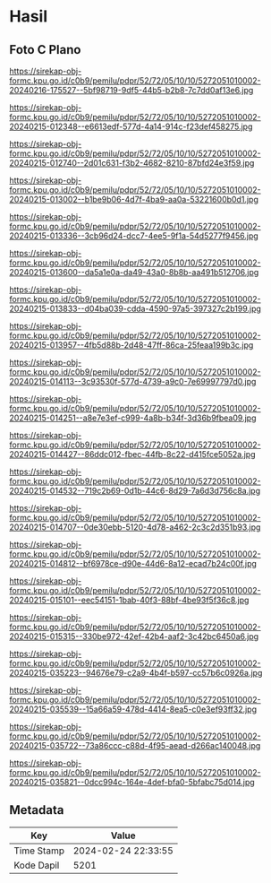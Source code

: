 # Hasil

## Foto C Plano

https://sirekap-obj-formc.kpu.go.id/c0b9/pemilu/pdpr/52/72/05/10/10/5272051010002-20240216-175527--5bf98719-9df5-44b5-b2b8-7c7dd0af13e6.jpg

https://sirekap-obj-formc.kpu.go.id/c0b9/pemilu/pdpr/52/72/05/10/10/5272051010002-20240215-012348--e6613edf-577d-4a14-914c-f23def458275.jpg

https://sirekap-obj-formc.kpu.go.id/c0b9/pemilu/pdpr/52/72/05/10/10/5272051010002-20240215-012740--2d01c631-f3b2-4682-8210-87bfd24e3f59.jpg

https://sirekap-obj-formc.kpu.go.id/c0b9/pemilu/pdpr/52/72/05/10/10/5272051010002-20240215-013002--b1be9b06-4d7f-4ba9-aa0a-53221600b0d1.jpg

https://sirekap-obj-formc.kpu.go.id/c0b9/pemilu/pdpr/52/72/05/10/10/5272051010002-20240215-013336--3cb96d24-dcc7-4ee5-9f1a-54d5277f9456.jpg

https://sirekap-obj-formc.kpu.go.id/c0b9/pemilu/pdpr/52/72/05/10/10/5272051010002-20240215-013600--da5a1e0a-da49-43a0-8b8b-aa491b512706.jpg

https://sirekap-obj-formc.kpu.go.id/c0b9/pemilu/pdpr/52/72/05/10/10/5272051010002-20240215-013833--d04ba039-cdda-4590-97a5-397327c2b199.jpg

https://sirekap-obj-formc.kpu.go.id/c0b9/pemilu/pdpr/52/72/05/10/10/5272051010002-20240215-013957--4fb5d88b-2d48-47ff-86ca-25feaa199b3c.jpg

https://sirekap-obj-formc.kpu.go.id/c0b9/pemilu/pdpr/52/72/05/10/10/5272051010002-20240215-014113--3c93530f-577d-4739-a9c0-7e69997797d0.jpg

https://sirekap-obj-formc.kpu.go.id/c0b9/pemilu/pdpr/52/72/05/10/10/5272051010002-20240215-014251--a8e7e3ef-c999-4a8b-b34f-3d36b9fbea09.jpg

https://sirekap-obj-formc.kpu.go.id/c0b9/pemilu/pdpr/52/72/05/10/10/5272051010002-20240215-014427--86ddc012-fbec-44fb-8c22-d415fce5052a.jpg

https://sirekap-obj-formc.kpu.go.id/c0b9/pemilu/pdpr/52/72/05/10/10/5272051010002-20240215-014532--719c2b69-0d1b-44c6-8d29-7a6d3d756c8a.jpg

https://sirekap-obj-formc.kpu.go.id/c0b9/pemilu/pdpr/52/72/05/10/10/5272051010002-20240215-014707--0de30ebb-5120-4d78-a462-2c3c2d351b93.jpg

https://sirekap-obj-formc.kpu.go.id/c0b9/pemilu/pdpr/52/72/05/10/10/5272051010002-20240215-014812--bf6978ce-d90e-44d6-8a12-ecad7b24c00f.jpg

https://sirekap-obj-formc.kpu.go.id/c0b9/pemilu/pdpr/52/72/05/10/10/5272051010002-20240215-015101--eec54151-1bab-40f3-88bf-4be93f5f36c8.jpg

https://sirekap-obj-formc.kpu.go.id/c0b9/pemilu/pdpr/52/72/05/10/10/5272051010002-20240215-015315--330be972-42ef-42b4-aaf2-3c42bc6450a6.jpg

https://sirekap-obj-formc.kpu.go.id/c0b9/pemilu/pdpr/52/72/05/10/10/5272051010002-20240215-035223--94676e79-c2a9-4b4f-b597-cc57b6c0926a.jpg

https://sirekap-obj-formc.kpu.go.id/c0b9/pemilu/pdpr/52/72/05/10/10/5272051010002-20240215-035539--15a66a59-478d-4414-8ea5-c0e3ef93ff32.jpg

https://sirekap-obj-formc.kpu.go.id/c0b9/pemilu/pdpr/52/72/05/10/10/5272051010002-20240215-035722--73a86ccc-c88d-4f95-aead-d266ac140048.jpg

https://sirekap-obj-formc.kpu.go.id/c0b9/pemilu/pdpr/52/72/05/10/10/5272051010002-20240215-035821--0dcc994c-164e-4def-bfa0-5bfabc75d014.jpg


## Metadata

| Key        | Value               |
| ---------- | ------------------- |
| Time Stamp | 2024-02-24 22:33:55 |
| Kode Dapil | 5201                |



